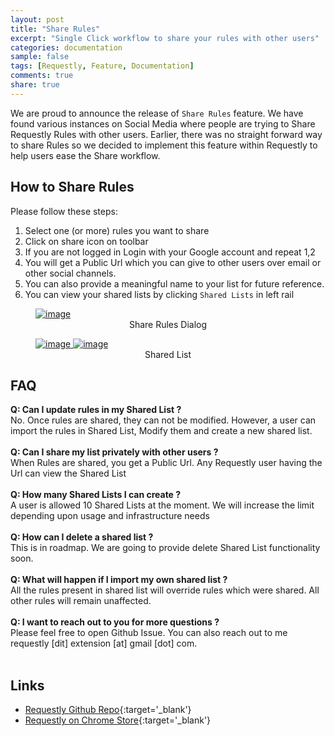 ```yaml
---
layout: post
title: "Share Rules"
excerpt: "Single Click workflow to share your rules with other users"
categories: documentation
sample: false
tags: [Requestly, Feature, Documentation]
comments: true
share: true
---
```


We are proud to announce the release of `Share Rules` feature. We have found various instances on Social Media where
 people are trying to Share Requestly Rules with other users. Earlier, there was no straight forward way to share Rules 
 so we decided to implement this feature within Requestly to help users ease the Share workflow.


## How to Share Rules

Please follow these steps:

   1. Select one (or more) rules you want to share
   2. Click on share icon on toolbar
   3. If you are not logged in Login with your Google account and repeat 1,2 
   4. You will get a Public Url which you can give to other users over email or other social channels.
   5. You can also provide a meaningful name to your list for future reference.
   6. You can view your shared lists by clicking `Shared Lists` in left rail

<figure>
  <a href="{{ site.baseurl }}/images/share-rules/share-dialog.png">
  	<img src="{{ site.baseurl }}/images/share-rules/share-dialog.png" alt="image">
  </a>
  <figcaption><center>Share Rules Dialog</center></figcaption>
</figure>

<figure class="half">
	<a href="{{ site.baseurl }}/images/share-rules/shared-lists.png">
	  <img src="{{ site.baseurl }}/images/share-rules/shared-lists.png" alt="image">
	</a>
	<a href="{{ site.baseurl }}/images/share-rules/shared-list.png">
	  <img src="{{ site.baseurl }}/images/share-rules/shared-list.png" alt="image">
	</a>
	<figcaption><center>Shared List</center></figcaption>
</figure>

## FAQ

<div>
  <strong> Q: Can I update rules in my Shared List ?</strong>
  <div>No. Once rules are shared, they can not be modified. However, a user can import the rules in Shared List,
Modify them and create a new shared list.</div>
  <br/>
</div>

<div>
  <strong> Q: Can I share my list privately with other users ?</strong>
  <div>When Rules are shared, you get a Public Url. Any Requestly user having the Url can view the Shared List</div>
  <br/>
</div>

<div>
  <strong> Q: How many Shared Lists I can create ? </strong>
  <div> A user is allowed 10 Shared Lists at the moment. We will increase the limit depending upon usage and infrastructure needs</div>
  <br/>
</div>

<div>
  <strong> Q: How can I delete a shared list ? </strong>
  <div> This is in roadmap. We are going to provide delete Shared List functionality soon.</div>
  <br/>
</div>

<div>
  <strong> Q: What will happen if I import my own shared list ? </strong>
  <div> All the rules present in shared list will override rules which were shared. All other rules will remain unaffected.</div>
  <br/>
</div>

<div>
  <strong> Q: I want to reach out to you for more questions ? </strong>
  <div> Please feel free to open Github Issue. You can also reach out to me requestly [dit] extension [at] gmail [dot] com.</div>
  <br/>
</div>

## Links
- [Requestly Github Repo](https://github.com/requestly/requestly-issues){:target='_blank'}
- [Requestly on Chrome Store](https://chrome.google.com/webstore/detail/requestly/mdnleldcmiljblolnjhpnblkcekpdkpa){:target='_blank'}